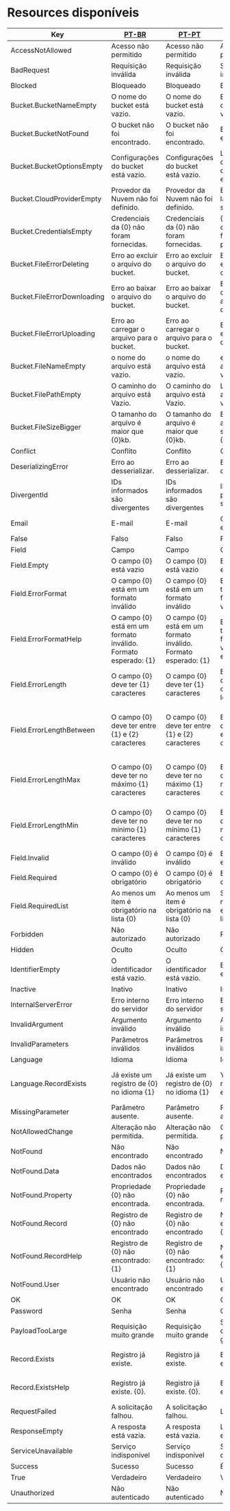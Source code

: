 # Resources disponíveis

| Key                         | [PT-BR](/Tooark/Resources/pt-BR.default.json)                  | [PT-PT](/Tooark/Resources/pt-PT.default.json)                  | [ES-ES](/Tooark/Resources/es-ES.default.json)                  | [EN-US](/Tooark/Resources/en-US.default.json)           |
| --------------------------- | -------------------------------------------------------------- | -------------------------------------------------------------- | -------------------------------------------------------------- | ------------------------------------------------------- |
| AccessNotAllowed            | Acesso não permitido                                           | Acesso não permitido                                           | Acceso no permitido                                            | Access not allowed                                      |
| BadRequest                  | Requisição inválida                                            | Requisição inválida                                            | Solicitud inválida                                             | Bad request                                             |
| Blocked                     | Bloqueado                                                      | Bloqueado                                                      | Bloqueado                                                      | Blocked                                                 |
| Bucket.BucketNameEmpty      | O nome do bucket está vazio.                                   | O nome do bucket está vazio.                                   | El nombre del depósito está vacío.                             | Bucket name is empty.                                   |
| Bucket.BucketNotFound       | O bucket não foi encontrado.                                   | O bucket não foi encontrado.                                   | El cubo no fue encontrado.                                     | Bucket not found.                                       |
| Bucket.BucketOptionsEmpty   | Configurações do bucket está vazio.                            | Configurações do bucket está vazio.                            | La configuración del depósito está vacía.                      | Bucket settings are empty.                              |
| Bucket.CloudProviderEmpty   | Provedor da Nuvem não foi definido.                            | Provedor da Nuvem não foi definido.                            | El proveedor de la nube no ha sido definido.                   | Cloud provider not defined.                             |
| Bucket.CredentialsEmpty     | Credenciais da {0} não foram fornecidas.                       | Credenciais da {0} não foram fornecidas.                       | {0} credenciales no fueron proporcionadas.                     | {0} credentials not provided.                           |
| Bucket.FileErrorDeleting    | Erro ao excluir o arquivo do bucket.                           | Erro ao excluir o arquivo do bucket.                           | Error al eliminar el archivo del depósito.                     | Error deleting file from bucket.                        |
| Bucket.FileErrorDownloading | Erro ao baixar o arquivo do bucket.                            | Erro ao baixar o arquivo do bucket.                            | Error al descargar el archivo del depósito.                    | Error downloading file from bucket.                     |
| Bucket.FileErrorUploading   | Erro ao carregar o arquivo para o bucket.                      | Erro ao carregar o arquivo para o bucket.                      | Error al cargar el archivo al depósito.                        | Error uploading file to bucket.                         |
| Bucket.FileNameEmpty        | o nome do arquivo está vazio.                                  | o nome do arquivo está vazio.                                  | el nombre del archivo está vacío.                              | File name is empty.                                     |
| Bucket.FilePathEmpty        | O caminho do arquivo está Vazio.                               | O caminho do arquivo está Vazio.                               | La ruta del archivo está vacía.                                | File path is empty.                                     |
| Bucket.FileSizeBigger       | O tamanho do arquivo é maior que {0}kb.                        | O tamanho do arquivo é maior que {0}kb.                        | El tamaño del archivo es superior a {0}kb.                     | File size is greater than {0}kb.                        |
| Conflict                    | Conflito                                                       | Conflito                                                       | Conflicto                                                      | Conflict                                                |
| DeserializingError          | Erro ao desserializar.                                         | Erro ao desserializar.                                         | Error al deserializar                                          | Deserializing error                                     |
| DivergentId                 | IDs informados são divergentes                                 | IDs informados são divergentes                                 | IDs proporcionados son divergentes                             | Divergent IDs provided                                  |
| Email                       | E-mail                                                         | E-mail                                                         | Correo electrónico                                             | Email                                                   |
| False                       | Falso                                                          | Falso                                                          | Falso                                                          | False                                                   |
| Field                       | Campo                                                          | Campo                                                          | Campo                                                          | Field                                                   |
| Field.Empty                 | O campo {0} está vazio                                         | O campo {0} está vazio                                         | El campo {0} está vacío                                        | Field {0} is empty                                      |
| Field.ErrorFormat           | O campo {0} está em um formato inválido                        | O campo {0} está em um formato inválido                        | El campo {0} tiene un formato no válido                        | Field {0} is in an invalid format                       |
| Field.ErrorFormatHelp       | O campo {0} está em um formato inválido. Formato esperado: {1} | O campo {0} está em um formato inválido. Formato esperado: {1} | El campo {0} tiene un formato no válido. Formato esperado: {1} | Field {0} is in an invalid format. Expected format: {1} |
| Field.ErrorLength           | O campo {0} deve ter {1} caracteres                            | O campo {0} deve ter {1} caracteres                            | El campo {0} debe tener {1} caracteres de longitud             | Field {0} must be {1} characters long                   |
| Field.ErrorLengthBetween    | O campo {0} deve ter entre {1} e {2} caracteres                | O campo {0} deve ter entre {1} e {2} caracteres                | El campo {0} debe tener entre {1} y {2} caracteres             | Field {0} must be between {1} and {2} characters long   |
| Field.ErrorLengthMax        | O campo {0} deve ter no máximo {1} caracteres                  | O campo {0} deve ter no máximo {1} caracteres                  | El campo {0} debe tener un máximo de {1} caracteres            | Field {0} must be at most {1} characters long           |
| Field.ErrorLengthMin        | O campo {0} deve ter no mínimo {1} caracteres                  | O campo {0} deve ter no mínimo {1} caracteres                  | El campo {0} debe tener al menos {1} caracteres                | Field {0} must be at least {1} characters long          |
| Field.Invalid               | O campo {0} é inválido                                         | O campo {0} é inválido                                         | El campo {0} no es válido                                      | Field {0} is invalid                                    |
| Field.Required              | O campo {0} é obrigatório                                      | O campo {0} é obrigatório                                      | El campo {0} es obligatorio                                    | Field {0} is required                                   |
| Field.RequiredList          | Ao menos um item é obrigatório na lista {0}                    | Ao menos um item é obrigatório na lista {0}                    | Se requiere al menos un elemento en la lista {0}               | At least one item is required in list {0}               |
| Forbidden                   | Não autorizado                                                 | Não autorizado                                                 | Prohibido                                                      | Forbidden                                               |
| Hidden                      | Oculto                                                         | Oculto                                                         | Oculto                                                         | Hidden                                                  |
| IdentifierEmpty             | O identificador está vazio.                                    | O identificador está vazio.                                    | El identificador está vacío                                    | Identifier is empty                                     |
| Inactive                    | Inativo                                                        | Inativo                                                        | Inactivo                                                       | Inactive                                                |
| InternalServerError         | Erro interno do servidor                                       | Erro interno do servidor                                       | Error interno del servidor                                     | Internal server error                                   |
| InvalidArgument             | Argumento inválido                                             | Argumento inválido                                             | Argumento inválido                                             | Invalid argument                                        |
| InvalidParameters           | Parâmetros inválidos                                           | Parâmetros inválidos                                           | Parámetros inválidos                                           | Invalid parameters                                      |
| Language                    | Idioma                                                         | Idioma                                                         | Idioma                                                         | Language                                                |
| Language.RecordExists       | Já existe um registro de {0} no idioma {1}                     | Já existe um registro de {0} no idioma {1}                     | Ya existe un registro de {0} en el idioma {1}                  | A record for {0} already exists in language {1}         |
| MissingParameter            | Parâmetro ausente.                                             | Parâmetro ausente.                                             | Parámetro ausente                                              | Missing parameter                                       |
| NotAllowedChange            | Alteração não permitida.                                       | Alteração não permitida.                                       | Cambio no permitido                                            | Change not allowed                                      |
| NotFound                    | Não encontrado                                                 | Não encontrado                                                 | No encontrado                                                  | Not found                                               |
| NotFound.Data               | Dados não encontrados                                          | Dados não encontrados                                          | Datos no encontrados                                           | Data not found                                          |
| NotFound.Property           | Propriedade {0} não encontrada.                                | Propriedade {0} não encontrada.                                | Propiedad {0} no encontrada.                                   | Property {0} not found.                                 |
| NotFound.Record             | Registro de {0} não encontrado                                 | Registro de {0} não encontrado                                 | No se encontró el registro para {0}                            | Record for {0} not found                                |
| NotFound.RecordHelp         | Registro de {0} não encontrado: {1}                            | Registro de {0} não encontrado: {1}                            | No se encontró el registro para {0}: {1}                       | Record for {0} not found: {1}                           |
| NotFound.User               | Usuário não encontrado                                         | Usuário não encontrado                                         | Usuario no encontrado                                          | User not found                                          |
| OK                          | OK                                                             | OK                                                             | OK                                                             | OK                                                      |
| Password                    | Senha                                                          | Senha                                                          | Contraseña                                                     | Password                                                |
| PayloadTooLarge             | Requisição muito grande                                        | Requisição muito grande                                        | Solicitud demasiado grande                                     | Payload too large                                       |
| Record.Exists               | Registro já existe.                                            | Registro já existe.                                            | El registro ya existe.                                         | Record already exists.                                  |
| Record.ExistsHelp           | Registro já existe. {0}.                                       | Registro já existe. {0}.                                       | El registro ya existe. {0}.                                    | Record already exists. {0}.                             |
| RequestFailed               | A solicitação falhou.                                          | A solicitação falhou.                                          | La solicitud falló                                             | Request failed                                          |
| ResponseEmpty               | A resposta está vazia.                                         | A resposta está vazia.                                         | La respuesta está vacía                                        | Response is empty                                       |
| ServiceUnavailable          | Serviço indisponível                                           | Serviço indisponível                                           | Servicio no disponible                                         | Service unavailable                                     |
| Success                     | Sucesso                                                        | Sucesso                                                        | Éxito                                                          | Success                                                 |
| True                        | Verdadeiro                                                     | Verdadeiro                                                     | Verdadero                                                      | True                                                    |
| Unauthorized                | Não autenticado                                                | Não autenticado                                                | No autenticado                                                 | Unauthorized                                            |
